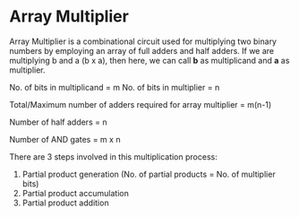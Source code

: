 # Array Multiplier

Array Multiplier is a combinational circuit used for multiplying two binary numbers by employing an array of full adders and half adders. 
If we are multiplying b and a (b x a), then here, we can call **b** as multiplicand and **a** as multiplier. 

No. of bits in multiplicand = m
No. of bits in multiplier = n

Total/Maximum number of adders required for array multiplier = m(n-1)

Number of half adders = n 

Number of  AND gates = m x n

There are 3 steps involved in this multiplication process:
1. Partial product generation (No. of partial products = No. of multiplier bits)
1. Partial product accumulation
1. Partial product addition

